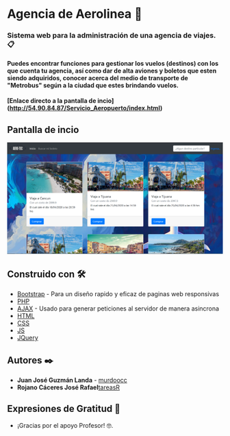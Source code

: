 # Agencia de Aerolinea 🚀
### Sistema web para la administración de una agencia de viajes. 📋
#### Puedes encontrar funciones para gestionar los vuelos (destinos) con los que cuenta tu agencia, así como dar de alta aviones y boletos que esten siendo adquiridos, conocer acerca del medio de transporte de "Metrobus" según a la ciudad que estes brindando vuelos.
#### [Enlace directo a la pantalla de incio] (http://54.90.84.87/Servicio_Aeropuerto/index.html)
## Pantalla de incio
![Pantalla de incio de la agencia de aerlinea](https://github.com/murdoocc/Agencia_Aerolinea/blob/master/Servicio_Aeropuerto/images/index.png)
## Construido con 🛠️
* [Bootstrap](https://getbootstrap.com/) - Para un diseño rapido y eficaz de paginas web responsivas
* [PHP](https://www.php.net/manual/es/intro-whatis.php)
* [AJAX](https://www.w3schools.com/xml/ajax_intro.asp) - Usado para generar peticiones al servidor de manera asincrona
* [HTML](https://developer.mozilla.org/es/docs/Web/HTML)
* [CSS](https://developer.mozilla.org/es/docs/Web/CSS)
* [JS](https://developer.mozilla.org/es/docs/Web/JavaScript)
* [JQuery](https://jquery.com/)
## Autores ✒️
* **Juan José Guzmán Landa** - [murdoocc](https://github.com/murdoocc/Agencia_Aerolinea)
* **Rojano Cáceres José Rafael**[tareasR](https://github.com/tareasR)
## Expresiones de Gratitud 🎁
* ¡Gracias por el apoyo Profesor! 🤓.
